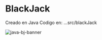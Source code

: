 # BlackJack


Creado en Java
Codigo en: ...src/blackJack

![java-bj-banner](https://media.istockphoto.com/photos/cards-picture-id172872767?k=20&m=172872767&s=612x612&w=0&h=ScrvJ-iZLQIf3pxNSjlsN82TcHqVrFHS0TwgUneigbg=)





